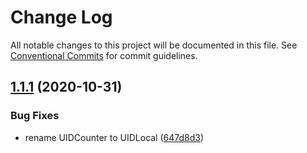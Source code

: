 # Change Log

All notable changes to this project will be documented in this file. See
[Conventional Commits](https://conventionalcommits.org) for commit guidelines.

## [1.1.1](https://github.com/AlexanderLapygin/dags/compare/dag-local-example@1.1.0...dag-local-example@1.1.1) (2020-10-31)

### Bug Fixes

- rename UIDCounter to UIDLocal
  ([647d8d3](https://github.com/AlexanderLapygin/dags/commit/647d8d3adb001a255b0b3e58d87d4286380d95f9))
